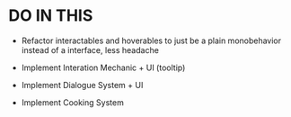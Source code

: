 # DO IN THIS 

* Refactor interactables and hoverables to just be a plain monobehavior instead of a interface, less headache


* Implement Interation Mechanic + UI (tooltip)
* Implement Dialogue System + UI
* Implement Cooking System


